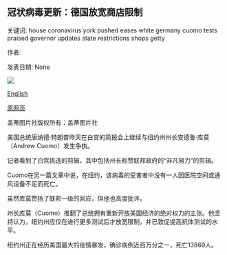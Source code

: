 ## 冠状病毒更新：德国放宽商店限制

关键词: house coronavirus york pushed eases white germany cuomo tests praised governor updates state restrictions shops getty

作者: 

发表日期: None

![](https://m.files.bbci.co.uk/modules/bbc-morph-news-waf-page-meta/4.1.2/bbc_news_logo.png)

[English](Coronavirus%20updates%3A%20Germany%20eases%20restrictions%20on%20shops.md)

[原网页](https://www.bbc.com/news/live/world-52349779)

盖蒂图片社版权所有：盖蒂图片社

美国总统唐纳德·特朗普昨天在白宫的简报会上继续与纽约州州长安德鲁·库莫（Andrew Cuomo）发生争执。

记者看到了白宫挑选的剪辑，其中包括州长称赞联邦政府的“非凡努力”的剪辑。

Cuomo在另一篇文章中说，在纽约，该病毒的受害者中没有一人因医院空间或通风设备不足而死亡。

虽然库莫赞扬了联邦一级的回应，但他也高度批评。

州长库莫（Cuomo）推翻了总统拥有重新开放美国经济的绝对权力的主张。他坚持认为，纽约州应仅在进行更多测试后才放宽限制，并已敦促提高抗体测试的水平。

纽约州正在经历美国最大的疫情暴发，确诊病例近百万分之一，死亡13869人。
